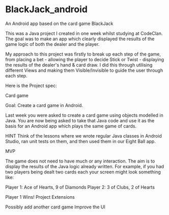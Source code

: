 # BlackJack_android
An Android app based on the card game BlackJack

This was a Java project I created in one week whilst studying at CodeClan. The goal was to make an app which clearly
displayed the results of the game logic of both the dealer and the player.

My approach to this project was firstly to break up each step of the game, from placing a bet - allowing 
the player to decide Stick or Twist - displaying the results of the dealer's hand & card draw. I did this through utilising
different Views and making them Visible/Invisible to guide the user through each step.


Here is the Project spec:

Card game

Goal: Create a card game in Android.

Last week you were asked to create a card game using objects modelled in Java. You are now being asked to take that Java code and use it as the basis for an Android app which plays the same game of cards.

HINT Think of the lessons where we wrote regular Java classes in Android Studio, ran unit tests on them, and then used them in our Eight Ball app.

MVP

The game does not need to have much or any interaction. The aim is to display the results of the Java logic already written. For example, if you had two players being dealt two cards each your screen might look something like:

  Player 1: Ace of Hearts, 9 of Diamonds
  Player 2: 3 of Clubs, 2 of Hearts

  Player 1 Wins!
Project Extensions

Possibly add another card game
Improve the UI
